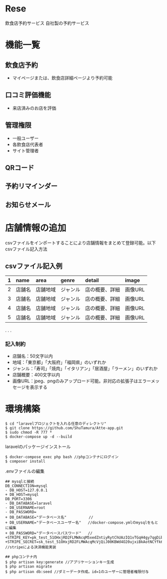 # Rese
飲食店予約サービス
自社製の予約サービス
# 機能一覧
## 飲食店予約
- マイページまたは、飲食店詳細ページより予約可能
## 口コミ評価機能
- 来店済みのお店を評価
## 管理権限
- 一般ユーザー
- 各飲食店代表者
- サイト管理者
## QRコード
## 予約リマインダー
## お知らせメール
# 店舗情報の追加
csvファイルをインポートすることにより店舗情報をまとめて登録可能。以下csvファイル記入方法
## csvファイル記入例
| 1 |name| area |genre|detail|image|
| :---- | :---- | :---- | :---- | :---- | :---- |
| 2 | 店舗名    | 店舗地域 | ジャンル | 店の概要、詳細 | 画像URL |
| 3 | 店舗名    | 店舗地域 | ジャンル | 店の概要、詳細 | 画像URL |
| 4 | 店舗名    | 店舗地域 | ジャンル | 店の概要、詳細 | 画像URL |
| 5 | 店舗名    | 店舗地域 | ジャンル | 店の概要、詳細 | 画像URL |
.
.
.
### 記入制約
- 店舗名：50文字以内
- 地域：「東京都」「大阪府」「福岡県」のいずれか
- ジャンル：「寿司」「焼肉」「イタリアン」「居酒屋」「ラーメン」のいずれか
- 店舗概要：400文字以内
- 画像URL：jpeg、pngのみアップロード可能。非対応の拡張子はエラーメッセージを表示する
# 環境構築
```
$ cd "laravelプロジェクトを入れる任意のディレクトリ"
$ git clone https://github.com/ShuTamura/Atte-app.git
$ sudo chmod -R 777 *
$ docker-compose up -d --build
```
laravelのパッケージインストール
```
$ docker-compose exec php bash //phpコンテナにログイン
$ composer install
```
.envファイルの編集
```
## mysqlと接続
DB_CONNECTION=mysql
- DB_HOST=127.0.0.1
+ DB_HOST=mysql
DB_PORT=3306
- DB_DATABASE=laravel
- DB_USERNAME=root
- DB_PASSWORD=
+ DB_DATABASE="データベース名"          //
+ DB_USERNAME="データベースユーザー名"   //docker-compose.ymlのmysqlをもとに編集
+ DB_PASSWORD="データベースパスワード"   //
+STRIPE_KEY=pk_test_51OHxjRD2FLMWAcqM5xedZntiyRytChUAzIQ1vTGqH4gy7qgDibaY52ntXc6yEnMH0LPaGflm1au5AfC2dJxSQ7n100cqs6Drsj
+STRIPE_SECRET=sk_test_51OHxjRD2FLMWAcqMcVjQiJ00KBWd4O20ujxiBkAotNCYfk6MmRaG3wpMYmjsdbGPSzPLYjpbYfcRqj01ROekHOSl00Y83AJJB8 //stripeによる決済機能実装

```
```
## phpコンテナ内
$ php artisan key:generate //アプリケーションキー生成
$ php artisan migrate
$ php artisan db:seed //ダミーデータ作成。id=1のユーザーに管理者権限付与
```
